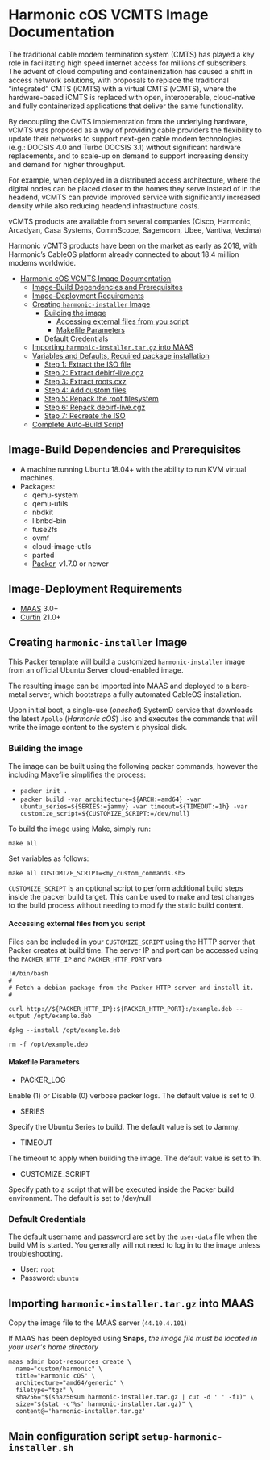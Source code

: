 
# Harmonic cOS VCMTS Image Documentation

The traditional cable modem termination system (CMTS) has played a key role in facilitating high speed internet access for millions of subscribers. The advent of cloud computing and containerization has caused a shift in access network solutions, with proposals to replace the traditional “integrated” CMTS (iCMTS) with a virtual CMTS (vCMTS), where the hardware-based iCMTS is replaced with open, interoperable, cloud-native and fully containerized applications that deliver the same functionality.

By decoupling the CMTS implementation from the underlying hardware, vCMTS was proposed as a way of providing cable providers the flexibility to update their networks to support next-gen cable modem technologies. (e.g.: DOCSIS 4.0 and Turbo DOCSIS 3.1) without significant hardware replacements,  and to scale-up on demand to support increasing density and demand for higher throughput.

For example, when deployed in a distributed access architecture, where the digital nodes can be placed closer to the homes they serve instead of in the headend, vCMTS can provide improved service with significantly increased density while also reducing headend infrastructure costs.

vCMTS products are available from several companies (Cisco, Harmonic, Arcadyan, Casa Systems, CommScope, Sagemcom, Ubee, Vantiva, Vecima)

Harmonic vCMTS products have been on the market as early as 2018, with Harmonic’s CableOS platform already connected to about 18.4 million modems worldwide.


- [Harmonic cOS VCMTS Image Documentation](#harmonic-cos-vcmts-image-documentation)
  - [Image-Build Dependencies and Prerequisites](#image-build-dependencies-and-prerequisites)
  - [Image-Deployment Requirements](#image-deployment-requirements)
  - [Creating `harmonic-installer` Image](#creating-harmonic-installer-image)
    - [Building the image](#building-the-image)
      - [Accessing external files from you script](#accessing-external-files-from-you-script)
      - [Makefile Parameters](#makefile-parameters)
    - [Default Credentials](#default-credentials)
  - [Importing `harmonic-installer.tar.gz` into MAAS](#importing-harmonic-installertargz-into-maas)
  - [Variables and Defaults, Required package installation](#variables-and-defaults-required-package-installation)
    - [Step 1: Extract the ISO file](#step-1-extract-the-iso-file)
    - [Step 2: Extract debirf-live.cgz](#step-2-extract-debirf-livecgz)
    - [Step 3: Extract roots.cxz](#step-3-extract-rootscxz)
    - [Step 4: Add custom files](#step-4-add-custom-files)
    - [Step 5: Repack the root filesystem](#step-5-repack-the-root-filesystem)
    - [Step 6: Repack debirf-live.cgz](#step-6-repack-debirf-livecgz)
    - [Step 7: Recreate the ISO](#step-7-recreate-the-iso)
  - [Complete Auto-Build Script](#complete-auto-build-script)


## Image-Build Dependencies and Prerequisites

* A machine running Ubuntu 18.04+ with the ability to run KVM virtual machines.
* Packages:
  * qemu-system
  * qemu-utils
  * nbdkit
  * libnbd-bin
  * fuse2fs
  * ovmf
  * cloud-image-utils
  * parted
  * [Packer](https://www.packer.io/intro/getting-started/install.html), v1.7.0 or newer

## Image-Deployment Requirements

* [MAAS](https://maas.io) 3.0+
* [Curtin](https://launchpad.net/curtin) 21.0+



## Creating `harmonic-installer` Image

This Packer template will build a customized `harmonic-installer` image from an official Ubuntu Server cloud-enabled image.

The resulting image can be imported into MAAS and deployed to a bare-metal server, which bootstraps a fully automated CableOS installation.

Upon initial boot, a single-use (*oneshot*) SystemD service that downloads the latest `Apollo` (*Harmonic cOS*) .iso and executes the commands that will write the image content to the system's physical disk.


### Building the image

The image can be built using the following packer commands, however the including Makefile simplifies the process:

- ```packer init .```
- ```packer build -var architecture=${ARCH:=amd64} -var ubuntu_series=${SERIES:=jammy} -var timeout=${TIMEOUT:=1h} -var customize_script=${CUSTOMIZE_SCRIPT:=/dev/null}```

To build the image using Make, simply run:
```shell
make all
```
Set variables as follows:
```shell
make all CUSTOMIZE_SCRIPT=<my_custom_commands.sh>
```

`CUSTOMIZE_SCRIPT` is an optional script to perform additional build steps inside the packer build target.  This can be used to make and test changes to the build process without needing to modify the static build content.


#### Accessing external files from you script

Files can be included in your `CUSTOMIZE_SCRIPT` using the HTTP server that Packer creates at build time.
The server IP and port can be accessed using the `PACKER_HTTP_IP` and `PACKER_HTTP_PORT` vars

```shell
!#/bin/bash
#
# Fetch a debian package from the Packer HTTP server and install it.
#

curl http://${PACKER_HTTP_IP}:${PACKER_HTTP_PORT}:/example.deb --output /opt/example.deb

dpkg --install /opt/example.deb

rm -f /opt/example.deb
```


#### Makefile Parameters

- PACKER_LOG

Enable (1) or Disable (0) verbose packer logs. The default value is set to 0.

- SERIES

Specify the Ubuntu Series to build. The default value is set to Jammy.

- TIMEOUT

The timeout to apply when building the image. The default value is set to 1h.

- CUSTOMIZE_SCRIPT

Specify path to a script that will be executed inside the Packer build environment.  The default is set to /dev/null


### Default Credentials

The default username and password are set by the `user-data` file when the build VM is started.  You generally will not need to log in to the image unless troubleshooting.

- User: ```root```
- Password: ```ubuntu```

## Importing `harmonic-installer.tar.gz` into MAAS

Copy the image file to the MAAS server (`44.10.4.101`)

If MAAS has been deployed using **Snaps**, *the image file must be located in your user's home directory*


```shell
maas admin boot-resources create \
  name="custom/harmonic" \
  title="Harmonic cOS" \
  architecture="amd64/generic" \
  filetype="tgz" \
  sha256="$(sha256sum harmonic-installer.tar.gz | cut -d ' ' -f1)" \
  size="$(stat -c'%s' harmonic-installer.tar.gz)" \
  content@='harmonic-installer.tar.gz'
```

## Main configuration script `setup-harmonic-installer.sh`
